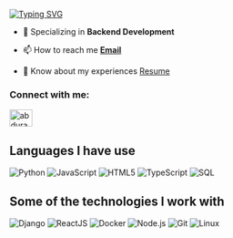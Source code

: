[![Typing SVG](https://readme-typing-svg.herokuapp.com?font=Poppins&duration=3000&pause=500&width=435&lines=I+am+a+Backend+Developer;A+Django+Developer;Nestjs+Developer;Express+JS)](https://git.io/typing-svg)

- 🌱 Specializing in  **Backend Development**

- 📫 How to reach me **[Email](mailto:boodebeno@gmail.com)**

- 📄 Know about my experiences <a href="https://cvdesignr.com/p/64afab3e59ac4" target="_blank" >Resume</a> 

<h3 align="left">Connect with me:</h3>
<p align="left">
<a href="https://www.linkedin.com/in/abdurahman-shamil-aa8a54182/" target="blank"><img align="center" src="https://raw.githubusercontent.com/rahuldkjain/github-profile-readme-generator/master/src/images/icons/Social/linked-in-alt.svg" alt="abdurahman shamil" height="30" width="40" /></a>
</p>



<h2>Languages I have use</h2>

![Python](https://img.shields.io/badge/-Python-111111?style=flat&logo=python)
![JavaScript](https://img.shields.io/badge/-JavaScript-111111?style=flat&logo=javascript)
![HTML5](https://img.shields.io/badge/-HTML5-111111?style=flat&logo=HTML5)
![TypeScript](https://img.shields.io/badge/-TypeScript-111111?style=flat&logo=typescript&logoColor=007ACC)
![SQL](https://img.shields.io/badge/-SQL-111111?style=flat&logo=MySQL)


<h2>Some of the technologies I work with</h2>

![Django](https://img.shields.io/badge/-Django-111111?style=flat&logo=django)
![ReactJS](https://img.shields.io/badge/-React-111111?style=flat&logo=React)
![Docker](https://img.shields.io/badge/-Docker-111111?style=flat&logo=Docker)
![Node.js](https://img.shields.io/badge/-Node.js-111111?style=flat&logo=node.js&logoColor=339933)
![Git](https://img.shields.io/badge/-Git-111111?style=flat&logo=git&logoColor=F05032)
![Linux](https://img.shields.io/badge/-Linux-111111?style=flat&logo=linux&logoColor=FCC624)


